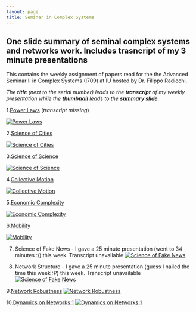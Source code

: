 ```yaml
---
layout: page
title: Seminar in Complex Systems
---
```


## One slide summary of seminal complex systems and networks work. Includes trasncript of my 3 minute presentations 

This contains the weekly assignment of papers read for the the Advanced Seminar II in Complex Systems (I709) at IU hosted by Dr. Filippo Radicchi.

*The **title** (next to the serial number) leads to the **transcript** of my weekly presentation while the **thumbnail** leads to the **summary slide**.*

1.[Power Laws](https://drive.google.com/file/d/1tE-zXmM-sQn87Joqy5myYyF2gwqNsJmO/view?usp=sharing) (*transcript missing*)

[![Power Laws](https://jitha.me/wp-content/uploads/2015/01/random-vs-power-law-distribution-2.jpg)](https://drive.google.com/file/d/1tE-zXmM-sQn87Joqy5myYyF2gwqNsJmO/view?usp=sharing)


2.[Science of Cities](https://docs.google.com/document/d/1gjcQG4GyuqokUgo-iUNaeXWZFyn2ge5jf0f9o3AwoWY/edit?usp=sharing)

[![Science of Cities](https://www.researchgate.net/profile/Michael_Batty2/publication/5593135/figure/fig1/AS:280900416884736@1443983286222/Fractal-cities-A-Population-morphology-of-London-B-The-road-network-in-London.png)](https://drive.google.com/file/d/1ksGX7Ej4r3GfGVBeldlrjeY-udD2m30k/view?usp=sharing)


3.[Science of Science](https://docs.google.com/document/d/13GueBS2Qsoh1ui35znT0zrRqfq0_z7eNjgiD81B7UoA/edit?usp=sharing)

[![Science of Science](https://science.sciencemag.org/content/359/6379/eaao0185/F1.large.jpg)](https://drive.google.com/file/d/1iac64qienVagl1BwpmKbZHZtIZJJkxb9/view?usp=sharing)

4.[Collective Motion](https://docs.google.com/document/d/1s1J3Hp0lsiET1p62dKnBZGx1tDfbIvsyQAB96A19Czg/edit?usp=sharing)

[![Collective Motion](https://assets.bwbx.io/images/users/iqjWHBFdfxIU/iL9Dlx6KpeB8/v0/1200x737.jpg)](https://drive.google.com/file/d/1Z1jMZUZCiPPXes5idqRTpcIxHxwD_n-I/view?usp=sharing)

5.[Economic Complexity](https://docs.google.com/document/d/1mJAX7k3noxXR0PSxmoWL6rBpOiGOLfEOy60s0hrwqnU/edit?usp=sharing)

[![Economic Complexity](https://www.nature.com/news/polopoly_fs/7.23910.1424720666!/image/fig_flyer.png_gen/derivatives/fullsize/fig_flyer.png)](https://drive.google.com/file/d/1w37bBlMPC8ytz2IpS8q-08YHH-0Q3_ls/view?usp=sharing)

6.[Mobility](https://docs.google.com/document/d/1hG6u6q05HgRta_JJC2RcHYRJS3ZEwpoaFFgHcIPu_74/edit?usp=sharing)

[![Mobility](https://www.iom.int/sites/default/files/styles/slideshow_style/public/basic_page/pictures/outbreakpreaparedness.jpg?itok=hN4OzEQt)](https://drive.google.com/file/d/12ezmJcnTmcjFlXDoFnR_CIwRRrxDwacZ/view?usp=sharing)

7. Science of Fake News - I gave a 25 minute presentation (went to 34 minutes :/) this week. Transcript unavailable
[![Science of Fake News](https://science.sciencemag.org/content/359/6380/1094/F1.large.jpg)](https://drive.google.com/file/d/1xj3arz4e99U4-NObLh52AqZv5pPFinQp/view?usp=sharing)

8. Network Structure - I gave a 25 minute presentation (guess I nailed the time this week :P) this week. Transcript unavailable
[![Science of Fake News](https://flourish.studio/images/blog/network-chart.jpg)](https://drive.google.com/file/d/19-e0ICyreKHkcJWeUnqg7wz6jyoQLYiq/view?usp=sharing)

9.[Network Robustness](https://docs.google.com/document/d/1DB3GyA0mJfYWYom6X6DgdV2MCfFcj4-IJvpSRJMwi28/edit?usp=sharing)
[![Network Robustness](https://www.researchgate.net/profile/Joao_Pinheiro_Neto/publication/319469466/figure/fig6/AS:631671934177308@1527613733481/Network-robustness-against-random-failure-blue-squares-and-targeted-attack-red.png)](https://drive.google.com/file/d/1Ndb1Ou6cZmy_m5kfRZXyZTjb3q0Mp5Dk/view?usp=sharing)

10.[Dynamics on Networks 1](https://docs.google.com/document/d/1yF9M8Jy7DohT2H9VY6cCmZ1B6stlti8cH73xKr0YTkU/edit?usp=sharing)
[![Dynamics on Networks 1](https://www.researchgate.net/publication/276133476/figure/fig6/AS:322956849893384@1454010321219/Schematic-representation-of-k-shell-decomposition.png)](https://drive.google.com/file/d/13dmddFSlghU-2j6nrGRWm4rPs2SU1aTi/view?usp=sharing)

